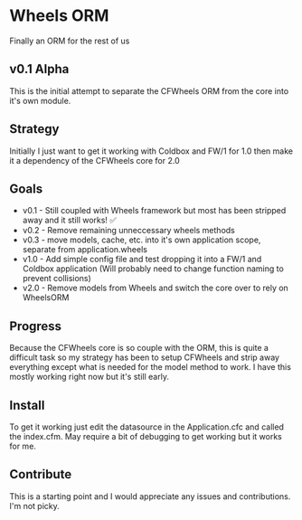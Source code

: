# Wheels ORM
Finally an ORM for the rest of us

## v0.1 Alpha

This is the initial attempt to separate the CFWheels ORM from the core into it's own module.

## Strategy

Initially I just want to get it working with Coldbox and FW/1 for 1.0 then make it a dependency of the CFWheels core for 2.0

## Goals

* v0.1 - Still coupled with Wheels framework but most has been stripped away and it still works! ✅
* v0.2 - Remove remaining unneccessary wheels methods
* v0.3 - move models, cache, etc. into it's own application scope, separate from application.wheels
* v1.0 - Add simple config file and test dropping it into a FW/1 and Coldbox application (Will probably need to change function naming to prevent collisions)
* v2.0 - Remove models from Wheels and switch the core over to rely on WheelsORM

## Progress

Because the CFWheels core is so couple with the ORM, this is quite a difficult task so my strategy has been to setup CFWheels and strip away everything except what is needed for the model method to work. I have this mostly working right now but it's still early.

## Install

To get it working just edit the datasource in the Application.cfc and called the index.cfm. May require a bit of debugging to get working but it works for me.

## Contribute

This is a starting point and I would appreciate any issues and contributions. I'm not picky.
